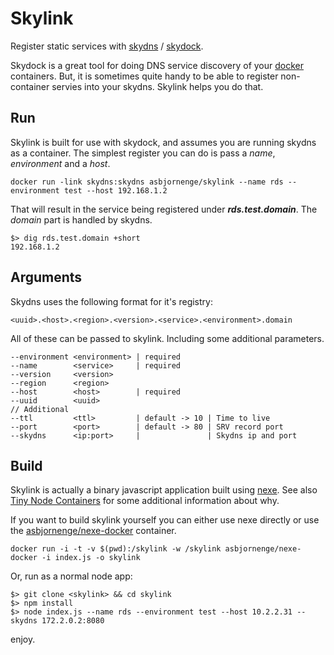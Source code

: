 # Skylink

Register static services with [skydns](https://github.com/skynetservices/skydns) / [skydock](https://github.com/crosbymichael/skydock).
	
Skydock is a great tool for doing DNS service discovery of your [docker](http://docker.io) containers. But, it is sometimes quite handy to be able to register non-container servies into your skydns. Skylink helps you do that.

## Run

Skylink is built for use with skydock, and assumes you are running skydns as a container. The simplest register you can do is pass a *name*, *environment* and a *host*.

	docker run -link skydns:skydns asbjornenge/skylink --name rds --environment test --host 192.168.1.2

That will result in the service being registered under ***rds.test.domain***. The *domain* part is handled by skydns.

	$> dig rds.test.domain +short
	192.168.1.2

## Arguments

Skydns uses the following format for it's registry:

	<uuid>.<host>.<region>.<version>.<service>.<environment>.domain

All of these can be passed to skylink. Including some additional parameters.

	--environment <environment> | required
	--name        <service>     | required
	--version     <version>
	--region      <region>
	--host        <host>        | required
	--uuid        <uuid>
	// Additional
	--ttl         <ttl>         | default -> 10 | Time to live
	--port        <port>        | default -> 80 | SRV record port
	--skydns      <ip:port>     |               | Skydns ip and port

## Build

Skylink is actually a binary javascript application built using [nexe](https://github.com/crcn/nexe). See also [Tiny Node Containers](http://www.asbjornenge.com/wwc/tiny_node_containers.html) for some additional information about why.

If you want to build skylink yourself you can either use nexe directly or use the [asbjornenge/nexe-docker](https://index.docker.io/u/asbjornenge/nexe-docker/) container.

	docker run -i -t -v $(pwd):/skylink -w /skylink asbjornenge/nexe-docker -i index.js -o skylink

Or, run as a normal node app:

	$> git clone <skylink> && cd skylink
	$> npm install
	$> node index.js --name rds --environment test --host 10.2.2.31 --skydns 172.2.0.2:8080 

enjoy.